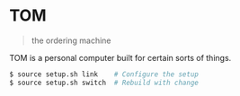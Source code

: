 # TOM

> the ordering machine

TOM is a personal computer built for certain sorts of things.

```sh
$ source setup.sh link    # Configure the setup
$ source setup.sh switch  # Rebuild with change
```
